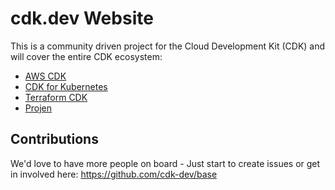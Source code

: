 # cdk.dev Website

This is a community driven project for the Cloud Development Kit (CDK) and will cover the entire CDK ecosystem:

- [AWS CDK](https://aws.amazon.com/cdk/)
- [CDK for Kubernetes](https://cdk8s.io)
- [Terraform CDK](https://cdk.tf)
- [Projen](https://projen.io/)

## Contributions

We'd love to have more people on board - Just start to create issues or get in involved here: https://github.com/cdk-dev/base
